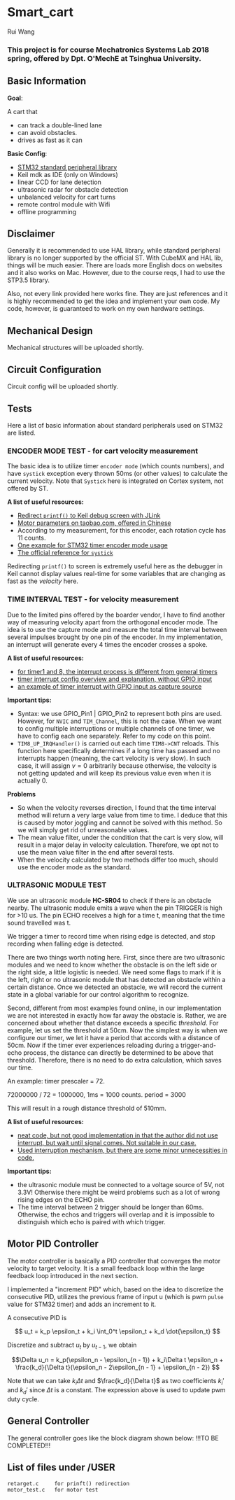 # Smart_cart
Rui Wang

### This project is for course Mechatronics Systems Lab 2018 spring, offered by Dpt. O'MechE at Tsinghua University.

## Basic Information
**Goal**: 

A cart that

* can track a double-lined lane
* can avoid obstacles.
* drives as fast as it can

**Basic Config**:

* [STM32 standard peripheral library](http://stm32.kosyak.info/doc/) 
* Keil mdk as IDE (only on Windows)
* linear CCD for lane detection
* ultrasonic radar for obstacle detection
* unbalanced velocity for cart turns
* remote control module with Wifi
* offline programming

## Disclaimer
Generally it is recommended to use HAL library, while standard peripheral library is no longer supported by the official ST. With CubeMX and HAL lib, things will be much easier. There are loads more English docs on websites and it also works on Mac. However, due to the course reqs, I had to use the STP3.5 library.

Also, not every link provided here works fine. They are just references and it is highly recommended to get the idea and implement your own code. My code, however, is guaranteed to work on my own hardware settings.

## Mechanical Design
Mechanical structures will be uploaded shortly.

## Circuit Configuration
Circuit config will be uploaded shortly.

## Tests
Here a list of basic information about standard peripherals used on STM32 are listed.

### ENCODER MODE TEST - for cart velocity measurement

The basic idea is to utilize timer `encoder mode` (which counts numbers), and have `systick` exception every thrown 50ms (or other values) to calculate the current velocity. Note that `Systick` here is integrated on Cortex system, not offered by ST.

**A list of useful resources:**

* [Redirect `printf()` to Keil debug screen with JLink](https://www.douban.com/note/248637026/)
* [Motor parameters on taobao.com, offered in Chinese](https://item.taobao.com/item.htm?spm=a230r.1.14.19.3b516d0aHPEsqs&id=533000737918&ns=1&abbucket=5#detail)
* According to my measurement, for this encoder, each rotation cycle has 11 counts.
* [One example for STM32 timer encoder mode usage](https://github.com/xiahouzuoxin/notes/blob/master/essays/STM32%E7%94%A8%E4%BD%9C%E7%BC%96%E7%A0%81%E5%99%A8%E6%8E%A5%E5%8F%A3%E7%9A%84%E5%8E%9F%E7%90%86.md)
* [The official reference for `systick`](https://www.keil.com/pack/doc/CMSIS/Core/html/group__SysTick__gr.html#gabe47de40e9b0ad465b752297a9d9f427)

Redirecting `printf()` to screen is extremely useful here as the debugger in Keil cannot display values real-time for some variables that are changing as fast as the _velocity_ here.

### TIME INTERVAL TEST - for velocity measurement
Due to the limited pins offered by the boarder vendor, I have to find another way of measuring velocity apart from the orthogonal encoder mode. The idea is to use the capture mode and measure the total time interval between several impulses brought by one pin of the encoder. In my implementation, an interrupt will generate every 4 times the encoder crosses a spoke.

**A list of useful resources:**

* [for timer1 and 8, the interrupt process is different from general timers](https://blog.csdn.net/qq_14997473/article/details/46942927)
* [timer interrupt config overview and explanation, without GPIO input](https://blog.csdn.net/longintchar/article/details/43453393)
* [an example of timer interrupt with GPIO input as capture source](https://blog.csdn.net/mvp_dong/article/details/43120533)

**Important tips:**

* Syntax: we use GPIO_Pin1 | GPIO_Pin2 to represent both pins are used. However, for `NVIC` and `TIM_Channel`, this is not the case. When we want to config multiple interruptions or multiple channels of one timer, we have to config each one separately. Refer to my code on this point.
* `TIM8_UP_IRQHandler()` is carried out each time `TIM8->CNT` reloads. This function here specifically determines if a long time has passed and no interrupts happen (meaning, the cart velocity is very slow). In such case, it will assign $v = 0$ arbitrarily because otherwise, the velocity is not getting updated and will keep its previous value even when it is actually 0.

**Problems**

* So when the velocity reverses direction, I found that the time interval method will return a very large value from time to time. I deduce that this is caused by motor joggling and cannot be solved with this method. So we will simply get rid of unreasonable values.
* The mean value filter, under the condition that the cart is very slow, will result in a major delay in velocity calculation. Therefore, we opt not to use the mean value filter in the end after several tests.
* When the velocity calculated by two methods differ too much, should use the encoder mode as the standard.

### ULTRASONIC MODULE TEST
We use an ultrasonic module **HC-SR04** to check if there is an obstacle nearby. The ultrasonic module emits a wave when the pin TRIGGER is high for >10 us. The pin ECHO receives a high for a time t, meaning that the time sound travelled was t.

We trigger a timer to record time when rising edge is detected, and stop recording when falling edge is detected.

There are two things worth noting here. First, since there are two ultrasonic modules and we need to know whether the obstacle is on the left side or the right side, a little logistic is needed. We need some flags to mark if it is the left, right or no ultrasonic module that has detected an obstacle within a certain distance. Once we detected an obstacle, we will record the current state in a global variable for our control algorithm to recognize.

Second, different from most examples found online, in our implementation we are not interested in exactly how far away the obstacle is. Rather, we are concerned about whether that distance exceeds a specific _threshold_. For example, let us set the threshold at 50cm. Now the simplest way is when we configure our timer, we let it have a period that accords with a distance of 50cm. Now if the timer ever experiences reloading during a trigger-and-echo process, the distance can directly be determined to be above that threshold. Therefore, there is no need to do extra calculation, which saves our time.

An example: timer prescaler = 72.

72000000 / 72 = 1000000, 1ms = 1000 counts. period = 3000

This will result in a rough distance threshold of 510mm.

**A list of useful resources:**

* [neat code, but not good implementation in that the author did not use interrupt, but wait until signal comes. Not suitable in our case.](https://blog.csdn.net/zhangdaxia2/article/details/50783566)
* [Used interruption mechanism, but there are some minor unnecessities in code.](https://blog.csdn.net/tcjy1000/article/details/70170058)


**Important tips:**

* the ultrasonic module must be connected to a voltage source of 5V, not 3.3V! Otherwise there might be weird problems such as a lot of wrong rising edges on the ECHO pin.
* The time interval between 2 trigger should be longer than 60ms. Otherwise, the echos and triggers will overlap and it is impossible to distinguish which echo is paired with which trigger.

## Motor PID Controller

The motor controller is basically a PID controller that converges the motor velocity to target velocity. It is a small feedback loop within the large feedback loop introduced in the next section.

I implemented a "increment PID" which, based on the idea to discretize the consecutive PID, utilizes the previous frame of input u (which is pwm `pulse` value for STM32 timer) and adds an increment to it.

A consecutive PID is

$$ u_t = k_p \epsilon_t + k_i \int_0^t \epsilon_t + k_d \dot{\epsilon_t} $$

Discretize and subtract $u_t$ by $u_{t - 1}$, we obtain

$$\Delta u_n = k_p(\epsilon_n - \epsilon_{n - 1}) + k_i\Delta t \epsilon_n + \frac{k_d}{\Delta t}(\epsilon_n - 2\epsilon_{n - 1} + \epsilon_{n - 2}) $$

Note that we can take $k_i\Delta t$ and $\frac{k_d}{\Delta t}$ as two coefficients $k_i'$ and $k_d'$ since $\Delta t$ is a constant. The expression above is used to update pwm duty cycle.

## General Controller

The general controller goes like the block diagram shown below:
!!!TO BE COMPLETED!!!

## List of files under  /USER
```
retarget.c     for prinft() redirection
motor_test.c   for motor test
```